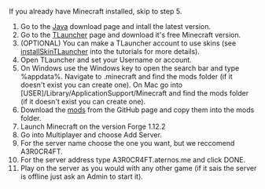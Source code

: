 If you already have Minecraft installed, skip to step 5.

1. Go to the [Java](https://www.java.com/en/download/) download page and intall the latest version.
2. Go to the [TLauncher](https://tlauncher.org/en/) page and download it's free Minecraft version.
3. (OPTIONAL) You can make a TLauncher account to use skins (see [installSkinTLauncher](https://github.com/SPYR0999/A3R0CR4FT/blob/main/tutorials/installSkinTLauncher.md) into the tutorials for more details).
4. Open TLauncher and set your Username or account.
5. On Windows use the Windows key to open the search bar and type %appdata%. Navigate to .minecraft and find the mods folder (if it doesn't exist you can create one).
   On Mac go into [USER]/Library/ApplicationSupport/Minecraft and find the mods folder (if it doesn't exist you can create one).
6. Download the [mods](https://github.com/SPYR0999/A3R0CR4FT/blob/main/mods) from the GitHub page and copy them into the mods folder.
7. Launch Minecraft on the version Forge 1.12.2
8. Go into Multiplayer and choose Add Server.
9. For the server name choose the one you want, but we reccomend A3R0CR4FT.
10. For the server address type A3R0CR4FT.aternos.me and click DONE.
11. Play on the server as you would with any other game (if it sais the server is offline just ask an Admin to start it).
